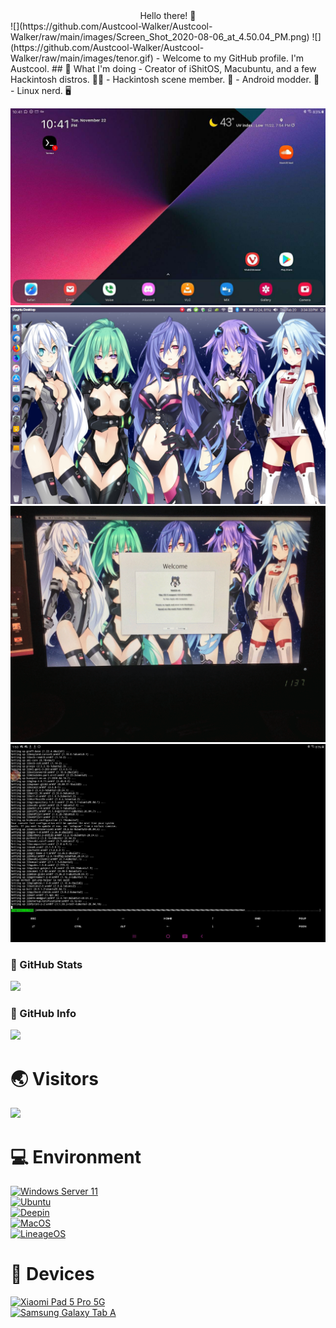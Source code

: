 <center>Hello there! 👋</center>
![](https://github.com/Austcool-Walker/Austcool-Walker/raw/main/images/Screen_Shot_2020-08-06_at_4.50.04_PM.png)
![](https://github.com/Austcool-Walker/Austcool-Walker/raw/main/images/tenor.gif)
- Welcome to my GitHub profile. I'm Austcool.
## 🤔 What I'm doing
- Creator of iShitOS, Macubuntu, and a few Hackintosh distros. 👨‍💻
- Hackintosh scene member. 🍎
- Android modder. 📱
- Linux nerd. 🖥️

![](https://github.com/Austcool-Walker/Austcool-Walker/raw/main/images/Screenshot_20221122-224136_Nova7.jpg)<br>
![](https://github.com/Austcool-Walker/Austcool-Walker/raw/main/images/1-1.png)<br>
![](https://github.com/Austcool-Walker/Austcool-Walker/raw/main/images/20230316_164545-ANIMATION-3.gif)<br>
![](https://github.com/Austcool-Walker/Austcool-Walker/raw/main/images/Screenshot_20230113-135043_Termux.jpg)<br>

### 📃 GitHub Stats
![](https://github-readme-stats.vercel.app/api?username=Austcool-Walker&show_icons=true&include_all_commits=true&theme=radical)
### 🧾 GitHub Info
![](https://github-readme-stats.vercel.app/api/top-langs/?username=Austcool-Walker&layout=compact&langs_count=10&theme=radical)

# 🌏 Visitors
![](https://count.getloli.com/get/@Austcool-Walker?theme=gelbooru)

# 💻 Environment
[![Windows Server 11](https://img.shields.io/badge/Windows%20Server%2011-00BBFF?style=flat-square&logo=Windows&logoColor=ffffff)](https://archive.org/download/windows-insider-preview-server-v-next-en-us-22518-modded/Windows_InsiderPreview_Server_vNext_en-us_22518-modded.iso)<br>
[![Ubuntu](https://img.shields.io/badge/Ubuntu%2020%2e04-dd4814?style=flat-square&logo=ubuntu&logoColor=ffffff)](https://ubuntu.com)<br>
[![Deepin](https://img.shields.io/badge/Deepin%2020%2e06-2fb0da?style=flat-square&logo=deepin&logoColor=ffffff)](https://www.deepin.org)<br>
[![MacOS](https://img.shields.io/badge/MacOS-2fb0da?style=flat-square&message=macOS&color=grey&logo=apple&logoColor=FFFFFF&label=)](https://www.apple.com/macos/)<br>
[![LineageOS](https://img.shields.io/badge/LineageOS-2fb0da?style=flat-square&message=LineageOS&color=167C80&logo=LineageOS&logoColor=FFFFFF&label=)](https://lineageos.org)<br>

# 📱 Devices
[![Xiaomi Pad 5 Pro 5G](https://img.shields.io/badge/Xiaomi%20Pad%205%20Pro%205G-ED9121?style=flat-square&logo=xiaomi&logoColor=ffffff)](https://m.gsmarena.com/xiaomi_pad_5_pro-11043.php)<br>
[![Samsung Galaxy Tab A](https://img.shields.io/badge/Samsung%20Galaxy%20Tab%20A-fd4900?style=flat-square&logo=Samsung&logoColor=ffffff&color=blue)](https://icecat.biz/en/p/samsung/sm-t380nzkaitv/galaxy+tab+a-tablets-8801643627089-sm-t380-65176481.html)<br>
